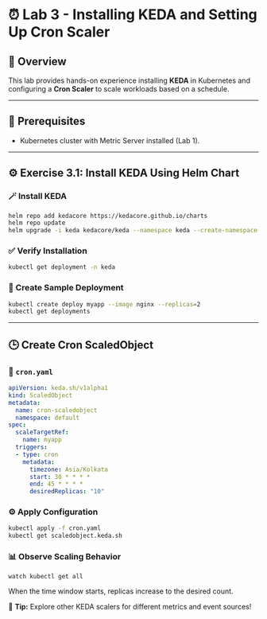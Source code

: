 # ⏰ Lab 3 - Installing KEDA and Setting Up Cron Scaler

## 📘 Overview
This lab provides hands-on experience installing **KEDA** in Kubernetes and configuring a **Cron Scaler** to scale workloads based on a schedule.

---

## 🧩 Prerequisites
- Kubernetes cluster with Metric Server installed (Lab 1).

---

## ⚙️ Exercise 3.1: Install KEDA Using Helm Chart

### 🪄 Install KEDA
```bash
helm repo add kedacore https://kedacore.github.io/charts
helm repo update
helm upgrade -i keda kedacore/keda --namespace keda --create-namespace
```

### ✅ Verify Installation
```bash
kubectl get deployment -n keda
```

### 🚀 Create Sample Deployment
```bash
kubectl create deploy myapp --image nginx --replicas=2
kubectl get deployments
```

---

## 🕒 Create Cron ScaledObject

### 📝 `cron.yaml`
```yaml
apiVersion: keda.sh/v1alpha1
kind: ScaledObject
metadata:
  name: cron-scaledobject
  namespace: default
spec:
  scaleTargetRef:
    name: myapp
  triggers:
  - type: cron
    metadata:
      timezone: Asia/Kolkata
      start: 30 * * * *
      end: 45 * * * *
      desiredReplicas: "10"
```

### ⚙️ Apply Configuration
```bash
kubectl apply -f cron.yaml
kubectl get scaledobject.keda.sh
```

### 📊 Observe Scaling Behavior
```bash
watch kubectl get all
```

When the time window starts, replicas increase to the desired count.

🧠 **Tip:** Explore other KEDA scalers for different metrics and event sources!
